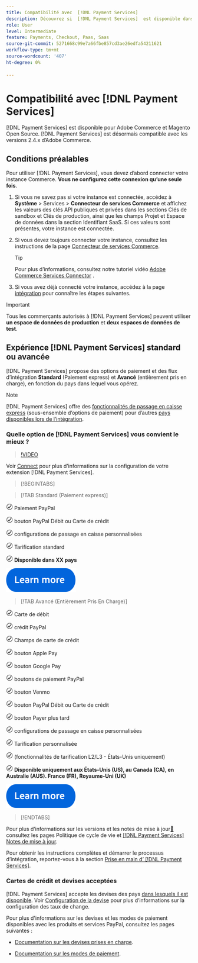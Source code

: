```yaml
---
title: Compatibilité avec  [!DNL Payment Services]
description: Découvrez si  [!DNL Payment Services]  est disponible dans votre pays et sa compatibilité avec votre version d’Adobe Commerce.
role: User
level: Intermediate
feature: Payments, Checkout, Paas, Saas
source-git-commit: 5271668c99e7a66fbe857cd3ae26edfa54211621
workflow-type: tm+mt
source-wordcount: '407'
ht-degree: 0%

---
```



# Compatibilité avec [!DNL Payment Services]

[!DNL Payment Services] est disponible pour Adobe Commerce et Magento Open Source. [!DNL Payment Services] est désormais compatible avec les versions 2.4.x d’Adobe Commerce.

## Conditions préalables

Pour utiliser [!DNL Payment Services], vous devez d’abord connecter votre instance Commerce. **Vous ne configurez cette connexion qu’une seule fois**.

1. Si vous ne savez pas si votre instance est connectée, accédez à **Système** > Services > **Connecteur de services Commerce** et affichez les valeurs des clés API publiques et privées dans les sections Clés de sandbox et Clés de production, ainsi que les champs Projet et Espace de données dans la section Identifiant SaaS. Si ces valeurs sont présentes, votre instance est connectée.

1. Si vous devez toujours connecter votre instance, consultez les instructions de la page [Connecteur de services Commerce](../landing/saas.md).

   >[!TIP]
   >
   > Pour plus d’informations, consultez notre tutoriel vidéo [Adobe Commerce Services Connector](https://experienceleague.adobe.com/fr/docs/commerce-learn/tutorials/admin/adobe-commerce-services/configure-adobe-commerce-services-connector) .

1. Si vous avez déjà connecté votre instance, accédez à la page [intégration](onboard.md) pour connaître les étapes suivantes.

>[!IMPORTANT]
>
> Tous les commerçants autorisés à [!DNL Payment Services] peuvent utiliser **un espace de données de production** et **deux espaces de données de test**.

## Expérience [!DNL Payment Services] standard ou avancée

[!DNL Payment Services] propose des options de paiement et des flux d’intégration **Standard** (Paiement express) et **Avancé** (entièrement pris en charge), en fonction du pays dans lequel vous opérez.

>[!NOTE]
>
> [!DNL Payment Services] offre des [fonctionnalités de passage en caisse express](../payment-services/payments-options.md) (sous-ensemble d’options de paiement) pour d’autres [pays disponibles lors de l’intégration](../payment-services/production.md#complete-merchant-onboarding).

### Quelle option de [!DNL Payment Services] vous convient le mieux ?

>[!VIDEO](https://video.tv.adobe.com/v/3447811)

Voir [Connect](connect.md) pour plus d’informations sur la configuration de votre extension [!DNL Payment Services].

>[!BEGINTABS]

>[!TAB Standard (Paiement express)]

![check](assets/icon-check.png) Paiement PayPal

![check](assets/icon-check.png) bouton PayPal Débit ou Carte de crédit

![check](assets/icon-check.png) configurations de passage en caisse personnalisées

![check](assets/icon-check.png) Tarification standard

![check](assets/icon-check.png) **Disponible dans XX pays**

[![ en savoir plus ](assets/learn-more-button.svg)](onboard.md)

>[!TAB Avancé (Entièrement Pris En Charge)]

![chèque](assets/icon-check.png) Carte de débit

![chèque](assets/icon-check.png) crédit PayPal

![chèque](assets/icon-check.png) Champs de carte de crédit

![check](assets/icon-check.png) bouton Apple Pay

![check](assets/icon-check.png) bouton Google Pay

![check](assets/icon-check.png) boutons de paiement PayPal

![check](assets/icon-check.png) bouton Venmo

![check](assets/icon-check.png) bouton PayPal Débit ou Carte de crédit

![check](assets/icon-check.png) bouton Payer plus tard

![check](assets/icon-check.png) configurations de passage en caisse personnalisées

![check](assets/icon-check.png) Tarification personnalisée

![check](assets/icon-check.png) (fonctionnalités de tarification L2/L3 - États-Unis uniquement)

![check](assets/icon-check.png) **Disponible uniquement aux États-Unis (US), au Canada (CA), en Australie (AUS). France (FR), Royaume-Uni (UK)**

[![ en savoir plus ](assets/learn-more-button.svg)](onboard.md)

>[!ENDTABS]

Pour plus d’informations sur les versions et les notes de mise à jour[&#128279;](https://experienceleague.adobe.com/docs/commerce-operations/release/planning/lifecycle-policy.html?lang=fr) consultez les pages Politique de cycle de vie et [[!DNL Payment Services] Notes de mise à jour](release-notes.md).

Pour obtenir les instructions complètes et démarrer le processus d’intégration, reportez-vous à la section [Prise en main d’ [!DNL Payment Services]](onboard.md).

### Cartes de crédit et devises acceptées

[!DNL Payment Services] accepte les devises des pays [dans lesquels il est disponible](#availability). Voir [Configuration de la devise](https://experienceleague.adobe.com/docs/commerce-admin/stores-sales/site-store/currency/currency-configuration.html?lang=fr) pour plus d’informations sur la configuration des taux de change.

Pour plus d&#39;informations sur les devises et les modes de paiement disponibles avec les produits et services PayPal, consultez les pages suivantes :

* [Documentation sur les devises prises en charge](https://developer.paypal.com/docs/reports/reference/paypal-supported-currencies/).

* [Documentation sur les modes de paiement](https://developer.paypal.com/docs/checkout/payment-methods/).

